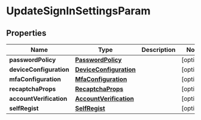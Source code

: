 

# UpdateSignInSettingsParam


## Properties

| Name | Type | Description | Notes |
|------------ | ------------- | ------------- | -------------|
|**passwordPolicy** | [**PasswordPolicy**](PasswordPolicy.md) |  |  [optional] |
|**deviceConfiguration** | [**DeviceConfiguration**](DeviceConfiguration.md) |  |  [optional] |
|**mfaConfiguration** | [**MfaConfiguration**](MfaConfiguration.md) |  |  [optional] |
|**recaptchaProps** | [**RecaptchaProps**](RecaptchaProps.md) |  |  [optional] |
|**accountVerification** | [**AccountVerification**](AccountVerification.md) |  |  [optional] |
|**selfRegist** | [**SelfRegist**](SelfRegist.md) |  |  [optional] |



